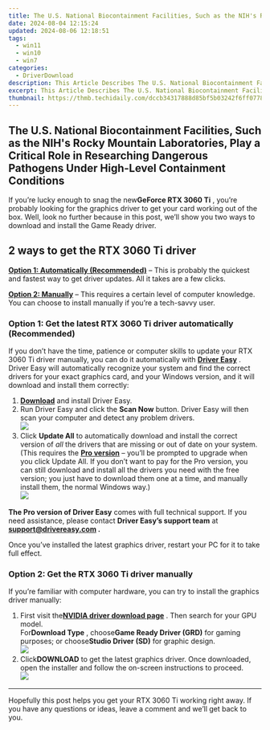 ```yaml
---
title: The U.S. National Biocontainment Facilities, Such as the NIH's Rocky Mountain Laboratories, Play a Critical Role in Researching Dangerous Pathogens Under High-Level Containment Conditions
date: 2024-08-04 12:15:24
updated: 2024-08-06 12:18:51
tags:
  - win11
  - win10
  - win7
categories:
  - DriverDownload
description: This Article Describes The U.S. National Biocontainment Facilities, Such as the NIH's Rocky Mountain Laboratories, Play a Critical Role in Researching Dangerous Pathogens Under High-Level Containment Conditions
excerpt: This Article Describes The U.S. National Biocontainment Facilities, Such as the NIH's Rocky Mountain Laboratories, Play a Critical Role in Researching Dangerous Pathogens Under High-Level Containment Conditions
thumbnail: https://thmb.techidaily.com/dccb34317888d85bf5b03242f6ff077822b2720dd93141b57f6f0f2fbe555fd1.jpg
---
```


## The U.S. National Biocontainment Facilities, Such as the NIH's Rocky Mountain Laboratories, Play a Critical Role in Researching Dangerous Pathogens Under High-Level Containment Conditions

If you’re lucky enough to snag the new**GeForce RTX 3060 Ti** , you’re probably looking for the graphics driver to get your card working out of the box. Well, look no further because in this post, we’ll show you two ways to download and install the Game Ready driver.

## 2 ways to get the RTX 3060 Ti driver

**[Option 1: Automatically (Recommended)](https://www.drivereasy.com/knowledge/download-geforce-rtx-3060-ti-driver-for-windows-10-8-or-7/#option1)**  – This is probably the quickest and fastest way to get driver updates. All it takes are a few clicks.

**[Option 2: Manually](https://tools.techidaily.com/drivereasy/download/)**  – This requires a certain level of computer knowledge. You can choose to install manually if you’re a tech-savvy user.

### Option 1: Get the latest RTX 3060 Ti driver automatically (Recommended)

 If you don’t have the time, patience or computer skills to update your RTX 3060 Ti driver manually, you can do it automatically with **[Driver Easy](https://tools.techidaily.com/drivereasy/download/)**  . Driver Easy will automatically recognize your system and find the correct drivers for your exact graphics card, and your Windows version, and it will download and install them correctly:

1. **[Download](https://tools.techidaily.com/drivereasy/download/)**  and install Driver Easy.
2. Run Driver Easy and click the **Scan Now** button. Driver Easy will then scan your computer and detect any problem drivers.  
![](https://images.drivereasy.com/wp-content/uploads/2020/08/Scan-now.jpg)
3. Click **Update All** to automatically download and install the correct version of _all_ the drivers that are missing or out of date on your system.(This requires the **[Pro version](https://tools.techidaily.com/drivereasy/download/)**  – you’ll be prompted to upgrade when you click Update All. If you don’t want to pay for the Pro version, you can still download and install all the drivers you need with the free version; you just have to download them one at a time, and manually install them, the normal Windows way.)  
![](https://images.drivereasy.com/wp-content/uploads/2021/01/3060-ti-de-update-all.jpg)

**The Pro version of Driver Easy** comes with full technical support. If you need assistance, please contact **Driver Easy’s support team** at **[support@drivereasy.com](https://tools.techidaily.com/drivereasy/download/) .**

 Once you’ve installed the latest graphics driver, restart your PC for it to take full effect.

### Option 2: Get the RTX 3060 Ti driver manually

 If you’re familiar with computer hardware, you can try to install the graphics driver manually:

1. First visit the[**NVIDIA driver download page**](https://tools.techidaily.com/drivereasy/download/) . Then search for your GPU model.  
 For**Download Type** , choose**Game Ready Driver (GRD)** for gaming purposes; or choose**Studio Driver (SD)** for graphic design.  
![](https://images.drivereasy.com/wp-content/uploads/2021/01/3060-ti-manually-1.jpg)
2. Click**DOWNLOAD** to get the latest graphics driver. Once downloaded, open the installer and follow the on-screen instructions to proceed.  
![](https://images.drivereasy.com/wp-content/uploads/2021/01/3060-ti-manually-2.jpg)

---

 Hopefully this post helps you get your RTX 3060 Ti working right away. If you have any questions or ideas, leave a comment and we’ll get back to you.

<ins class="adsbygoogle"
     style="display:block"
     data-ad-format="autorelaxed"
     data-ad-client="ca-pub-7571918770474297"
     data-ad-slot="1223367746"></ins>



<ins class="adsbygoogle"
     style="display:block"
     data-ad-client="ca-pub-7571918770474297"
     data-ad-slot="8358498916"
     data-ad-format="auto"
     data-full-width-responsive="true"></ins>
